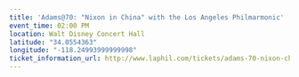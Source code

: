 ```yaml
---
title: 'Adams@70: "Nixon in China" with the Los Angeles Philmarmonic'
event_time: 02:00 PM
location: Walt Disney Concert Hall
latitude: "34.0554363"
longitude: "-118.24993999999998"
ticket_information_url: http://www.laphil.com/tickets/adams-70-nixon-china/2017-03-05
---
```

